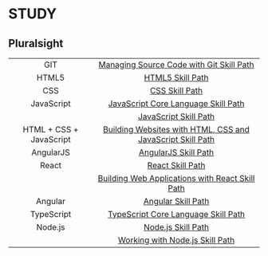 # STUDY

## Pluralsight

|                         |                                                                                                                                                                  |
| :---------------------: | :--------------------------------------------------------------------------------------------------------------------------------------------------------------: |
|           GIT           |                         [Managing Source Code with Git Skill Path](1.ManagingSourceCodeWithGit_Pluralsight/MANAGINGSOURCECODEWITHGIT.md)                         |
|          HTML5          |                                                         [HTML5 Skill Path](2.HTML5_Pluralsight/HTML5.md)                                                         |
|           CSS           |                                                            [CSS Skill Path](3.CSS_Pluralsight/CSS.md)                                                            |
|       JavaScript        |                              [JavaScript Core Language Skill Path](4.JavaScriptCoreLanguage_Pluralsight/JAVASCRIPTCORELANGUAGE.md)                               |
|                         |                                                 [JavaScript Skill Path](5.JavaScript_Pluralsight/JAVASCRIPT.md)                                                  |
| HTML + CSS + JavaScript | [Building Websites with HTML, CSS and JavaScript Skill Path](6.BuildingWebsitesWithHTMLCSSAndJavaScript_Pluralsight/BUILDINGWEBSITESWITHHTMLCSSANDJAVASCRIPT.md) |
|        AngularJS        |                                                   [AngularJS Skill Path](7.AngularJS_Pluralsight/ANGULARJS.md)                                                   |
|          React          |                                                         [React Skill Path](8.React_Pluralsight/REACT.md)                                                         |
|                         |              [Building Web Applications with React Skill Path](9.BuildingWebApplicationsWithReact_Pluralsight/BUILDINGWEBAPPLICATIONSWITHREACT.md)               |
|         Angular         |                                                     [Angular Skill Path](10.Angular_Pluralsight/ANGULAR.md)                                                      |
|       TypeScript        |                              [TypeScript Core Language Skill Path](11.TypeScriptCoreLanguage_Pluralsight/TYPESCRIPTCORELANGUAGE.md)                              |
|         Node.js         |                                                      [Node.js Skill Path](12.Node.js_Pluralsight/NODEJS.md)                                                      |
|                         |                                    [Working with Node.js Skill Path](13.WorkingWithNode.js_Pluralsight/WORKINGWITHNODEJS.md)                                     |
